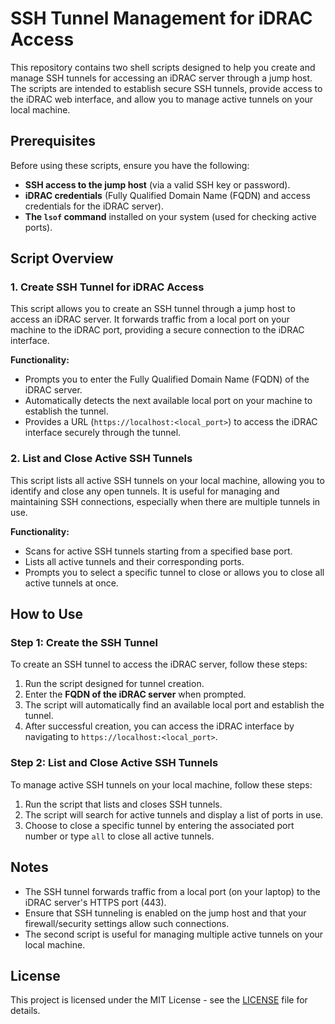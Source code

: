 # SSH Tunnel Management for iDRAC Access

This repository contains two shell scripts designed to help you create and manage SSH tunnels for accessing an iDRAC server through a jump host. The scripts are intended to establish secure SSH tunnels, provide access to the iDRAC web interface, and allow you to manage active tunnels on your local machine.

## Prerequisites

Before using these scripts, ensure you have the following:

- **SSH access to the jump host** (via a valid SSH key or password).
- **iDRAC credentials** (Fully Qualified Domain Name (FQDN) and access credentials for the iDRAC server).
- **The `lsof` command** installed on your system (used for checking active ports).

## Script Overview

### 1. **Create SSH Tunnel for iDRAC Access**

This script allows you to create an SSH tunnel through a jump host to access an iDRAC server. It forwards traffic from a local port on your machine to the iDRAC port, providing a secure connection to the iDRAC interface.

**Functionality:**
- Prompts you to enter the Fully Qualified Domain Name (FQDN) of the iDRAC server.
- Automatically detects the next available local port on your machine to establish the tunnel.
- Provides a URL (`https://localhost:<local_port>`) to access the iDRAC interface securely through the tunnel.

### 2. **List and Close Active SSH Tunnels**

This script lists all active SSH tunnels on your local machine, allowing you to identify and close any open tunnels. It is useful for managing and maintaining SSH connections, especially when there are multiple tunnels in use.

**Functionality:**
- Scans for active SSH tunnels starting from a specified base port.
- Lists all active tunnels and their corresponding ports.
- Prompts you to select a specific tunnel to close or allows you to close all active tunnels at once.

## How to Use

### Step 1: Create the SSH Tunnel

To create an SSH tunnel to access the iDRAC server, follow these steps:

1. Run the script designed for tunnel creation.
2. Enter the **FQDN of the iDRAC server** when prompted.
3. The script will automatically find an available local port and establish the tunnel.
4. After successful creation, you can access the iDRAC interface by navigating to `https://localhost:<local_port>`.

### Step 2: List and Close Active SSH Tunnels

To manage active SSH tunnels on your local machine, follow these steps:

1. Run the script that lists and closes SSH tunnels.
2. The script will search for active tunnels and display a list of ports in use.
3. Choose to close a specific tunnel by entering the associated port number or type `all` to close all active tunnels.

## Notes

- The SSH tunnel forwards traffic from a local port (on your laptop) to the iDRAC server's HTTPS port (443).
- Ensure that SSH tunneling is enabled on the jump host and that your firewall/security settings allow such connections.
- The second script is useful for managing multiple active tunnels on your local machine.

## License

This project is licensed under the MIT License - see the [LICENSE](LICENSE) file for details.